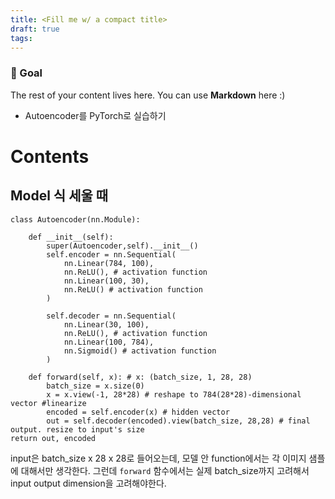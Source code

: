 ```yaml
---
title: <Fill me w/ a compact title>
draft: true
tags:
---
```

### 🎯 Goal 
The rest of your content lives here. You can use **Markdown** here :)
- Autoencoder를 PyTorch로 실습하기

# Contents
## Model 식 세울 때
``` PyTorch
class Autoencoder(nn.Module):

	def __init__(self):
		super(Autoencoder,self).__init__()
		self.encoder = nn.Sequential(
			nn.Linear(784, 100),
			nn.ReLU(), # activation function
			nn.Linear(100, 30),
			nn.ReLU() # activation function
		)

		self.decoder = nn.Sequential(
			nn.Linear(30, 100),
			nn.ReLU(), # activation function
			nn.Linear(100, 784),
			nn.Sigmoid() # activation function
		)

	def forward(self, x): # x: (batch_size, 1, 28, 28)
		batch_size = x.size(0)
		x = x.view(-1, 28*28) # reshape to 784(28*28)-dimensional vector #linearize
		encoded = self.encoder(x) # hidden vector
		out = self.decoder(encoded).view(batch_size, 28,28) # final output. resize to input's size
return out, encoded
```

input은 batch_size x 28 x 28로 들어오는데,
모델 안 function에서는 각 이미지 샘플에 대해서만 생각한다.
그런데 `forward` 함수에서는 실제 batch_size까지 고려해서 input output dimension을 고려해야한다.